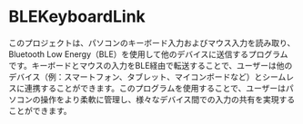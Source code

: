 # BLEKeyboardLink
このプロジェクトは、パソコンのキーボード入力およびマウス入力を読み取り、Bluetooth Low Energy（BLE）を使用して他のデバイスに送信するプログラムです。キーボードとマウスの入力をBLE経由で転送することで、ユーザーは他のデバイス（例：スマートフォン、タブレット、マイコンボードなど）とシームレスに連携することができます。このプログラムを使用することで、ユーザーはパソコンの操作をより柔軟に管理し、様々なデバイス間での入力の共有を実現することができます。

